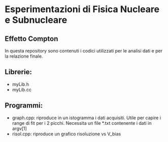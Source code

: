 # Esperimentazioni di Fisica Nucleare e Subnucleare

## Effetto Compton

In questa repository sono contenuti i codici utilizzati per le analisi dati e per la relazione finale.

## Librerie:

* myLib.h
* myLib.cc

## Programmi:

* graph.cpp: riproduce in un istogramma i dati acquisiti.
  Utile per capire i range di fit per i 2 picchi.
  Necessita un file *.txt contenente i dati in argv[1]
* risol.cpp: riproduce un grafico risoluzione vs V_bias
